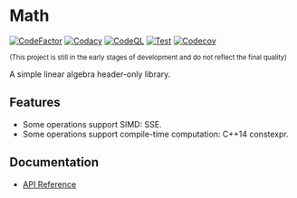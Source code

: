 ﻿# Math

[![CodeFactor](https://www.codefactor.io/repository/github/shenmian/math/badge)](https://www.codefactor.io/repository/github/shenmian/math)
[![Codacy](https://app.codacy.com/project/badge/Grade/c527e3f77b3e498a97ac955e9447537c)](https://www.codacy.com/gh/ShenMian/Math/dashboard?utm_source=github.com&amp;utm_medium=referral&amp;utm_content=ShenMian/Math&amp;utm_campaign=Badge_Grade)
[![CodeQL](https://github.com/ShenMian/Math/actions/workflows/codeql.yml/badge.svg?branch=main)](https://github.com/ShenMian/Math/actions/workflows/codeql.yml)
[![Test](https://github.com/ShenMian/Math/actions/workflows/test.yml/badge.svg?branch=main)](https://github.com/ShenMian/Math/actions/workflows/test.yml)
[![Codecov](https://codecov.io/gh/ShenMian/Math/branch/main/graph/badge.svg?token=RSX6SNWN6P)](https://codecov.io/gh/ShenMian/Math)

<sub>(This project is still in the early stages of development and do not reflect the final quality)</sub>  

A simple linear algebra header-only library.  

## Features

- Some operations support SIMD: SSE.
- Some operations support compile-time computation: C++14 constexpr.

## Documentation

- [API Reference](https://shenmian.github.io/Math/index.html)
